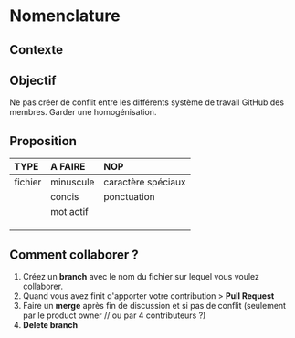 # Nomenclature

## Contexte

## Objectif

Ne pas créer de conflit entre les différents système de travail GitHub des membres.
Garder une homogénisation.

## Proposition


| TYPE           | A FAIRE        | NOP                |
| :------------- | :------------- | :----------------- |
| fichier        | minuscule      | caractère spéciaux |
|                | concis         | ponctuation        |
|                | mot actif      |                    |
|                |                |                    |
|                |                |                    |
|                |                |                    |


## Comment collaborer ?

1. Créez un **branch** avec le nom du fichier sur lequel vous voulez collaborer.
1. Quand vous avez finit d'apporter votre contribution > **Pull Request**
1. Faire un **merge** après fin de discussion et si pas de conflit (seulement par le product owner // ou par 4 contributeurs ?)
1. **Delete branch**
